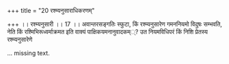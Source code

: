 +++
title = "20 रश्म्यनुसाराधिकरणम्"

+++
।। रश्म्यनुसारी ।। 17 ।। अवान्तरसङ्गतिः स्फुटा, किं रश्म्यनुसारेण गमननियमो विदुषः सम्भवति, नेति किं रश्मिभिरूध्वर्माक्रमत इति वाक्यं पाक्षिकयमनानुवादकम््? उत नियमविधिपरं किं निशि प्रेतस्य रश्म्यनुसारेणे

... missing text.

